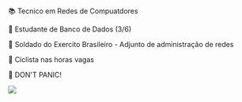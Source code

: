 📚 Tecnico em Redes de Compuatdores

🎒 Estudante de Banco de Dados (3/6)

👮 Soldado do Exercito Brasileiro - Adjunto de administração de redes

🚵 Ciclista nas horas vagas

🐋 DON'T PANIC!


<a href="https://www.youracclaim.com/badges/5cb183ce-ef15-43a2-8840-1462be271d58/public_url"> <img src="https://user-images.githubusercontent.com/18652465/92507357-3c4d8080-f1dd-11ea-89e3-2fe0746dd95f.png"> </a>


<p align="center"> <a href="https://raw.githubusercontent.com/Senne42/readmeBonitao/87e7511f45d313d2753714dc7954df8951653bef/generated/overview.svg"> </a> </p>

<p align="center"> <a href="https://raw.githubusercontent.com/Senne42/readmeBonitao/87e7511f45d313d2753714dc7954df8951653bef/generated/languages.svg"> </a> </p>
